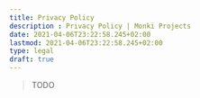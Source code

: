 ```yaml
---
title: Privacy Policy
description : Privacy Policy | Monki Projects
date: 2021-04-06T23:22:58.245+02:00
lastmod: 2021-04-06T23:22:58.245+02:00
type: legal
draft: true
---
```


> TODO
